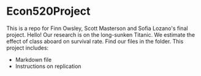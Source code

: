 # Econ520Project
This is a repo for Finn Owsley, Scott Masterson and Sofia Lozano's final project. 
Hello! Our research is on the long-sunken Titanic. We estimate the effect of class aboard on survival rate. 
Find our files in the folder. This project includes: 

- Markdown file
- Instructions on replication
